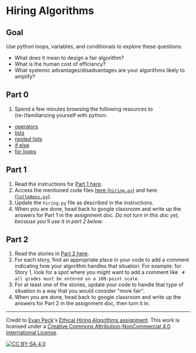 # Hiring Algorithms

## Goal
Use python loops, variables, and conditionals to explore these questions:
- What does it mean to design a fair algorithm?
- What is the human cost of efficiency?
- What systemic advantages/disadvantages are your algorithms likely to amplify?

## Part 0
1. Spend a few minutes browsing the following resources to (re-)familiarizing yourself with python:
- [operators](https://www.learnbyexample.org/python-operators/)
- [lists](https://www.learnbyexample.org/python-list/)
- [nested lists](https://www.learnbyexample.org/python-nested-list/)
- [if else](https://www.learnbyexample.org/python-if-else-elif-statement/)
- [for loops](https://www.learnbyexample.org/python-for-loop/)

## Part 1
1. Read the instructions for [Part 1 here](https://github.com/woodstockcs/hiring-algorithms/blob/master/hiring_part1.pdf).
1. Access the mentioned code files [here (`hiring.py`)](https://raw.githubusercontent.com/woodstockcs/hiring-algorithms/master/hiring.py) and here [(`lottaApps.py`)](https://raw.githubusercontent.com/woodstockcs/hiring-algorithms/master/lottaApps.py).
1. Update the `hiring.py` file as described in the instructions.
1. When you are done, head back to google classroom and write up the answers for Part 1 in the assignment doc. *Do not turn in this doc yet, because you'll use it in part 2 below.*

## Part 2
1. Read the stories in [Part 2 here](https://github.com/woodstockcs/hiring-algorithms/blob/master/hiring_part2.pdf).
1. For each story, find an appropriate place in your code to add a comment indicating how your algorithm handles that situation. For example: for Story 1, look for a spot where you might want to add a comment like ` # all grades must be entered on a 100-point scale`. 
1. For at least one of the stories, update your code to handle that type of situation in a way that you would consider "more fair".
1. When you are done, head back to google classroom and write up the answers for Part 2 in the assignment doc, then turn it in.


***
Credit to [Evan Peck](https://twitter.com/evanmpeck)'s [Ethical Hiring Algorithms assignment](https://ethicalcs.github.io/modules/hiring/). 
This work is licensed under a [Creative Commons Attribution-NonCommercial 4.0
International License][cc-by-nc].

[![CC BY-SA 4.0][cc-by-nc-image]][cc-by-nc]

[cc-by-nc]: http://creativecommons.org/licenses/by-nc/4.0/
[cc-by-nc-image]: https://licensebuttons.net/l/by-nc/4.0/88x31.png
